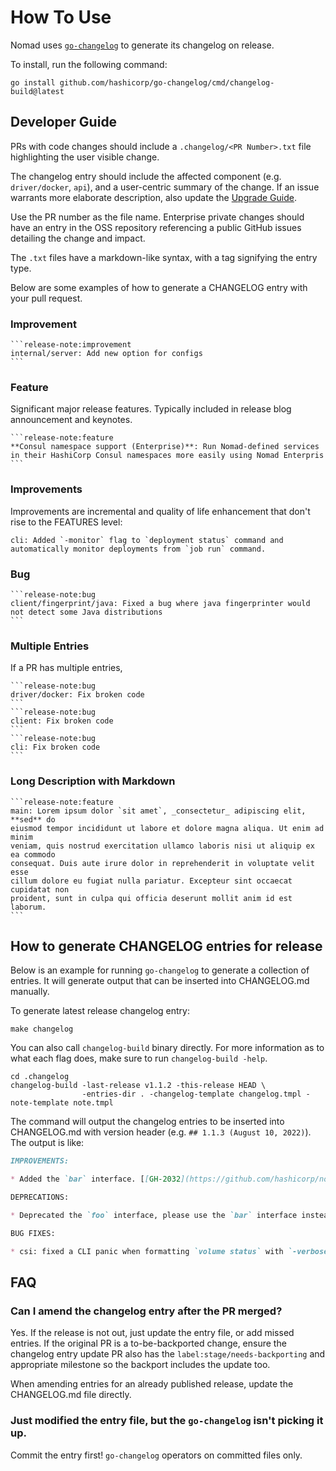# How To Use

Nomad uses [`go-changelog`](https://github.com/hashicorp/go-changelog) to generate its changelog on release.

To install, run the following command:

```
go install github.com/hashicorp/go-changelog/cmd/changelog-build@latest
```

## Developer Guide

PRs with code changes should include a `.changelog/<PR Number>.txt` file highlighting the user visible change.

The changelog entry should include the affected component (e.g. `driver/docker`, `api`), and a user-centric summary of the change. If an issue warrants more elaborate description, also update the [Upgrade Guide](../website/content/docs/upgrade/upgrade-specific.mdx).

Use the PR number as the file name. Enterprise private changes should have an entry in the OSS repository referencing a public GitHub issues detailing the change and impact.

The `.txt` files have a markdown-like syntax, with a tag signifying the entry type.

Below are some examples of how to generate a CHANGELOG entry with your pull request.

### Improvement

~~~
```release-note:improvement
internal/server: Add new option for configs
```
~~~

### Feature

Significant major release features. Typically included in release blog announcement and keynotes.

~~~
```release-note:feature
**Consul namespace support (Enterprise)**: Run Nomad-defined services in their HashiCorp Consul namespaces more easily using Nomad Enterpris
```
~~~

### Improvements

Improvements are incremental and quality of life enhancement that don't rise to the FEATURES level:

```release-note:improvement
cli: Added `-monitor` flag to `deployment status` command and automatically monitor deployments from `job run` command.
```

### Bug

~~~
```release-note:bug
client/fingerprint/java: Fixed a bug where java fingerprinter would not detect some Java distributions
```
~~~

### Multiple Entries

If a PR has multiple entries,

~~~
```release-note:bug
driver/docker: Fix broken code
```
```release-note:bug
client: Fix broken code
```
```release-note:bug
cli: Fix broken code
```
~~~

### Long Description with Markdown

~~~
```release-note:feature
main: Lorem ipsum dolor `sit amet`, _consectetur_ adipiscing elit, **sed** do
eiusmod tempor incididunt ut labore et dolore magna aliqua. Ut enim ad minim
veniam, quis nostrud exercitation ullamco laboris nisi ut aliquip ex ea commodo
consequat. Duis aute irure dolor in reprehenderit in voluptate velit esse
cillum dolore eu fugiat nulla pariatur. Excepteur sint occaecat cupidatat non
proident, sunt in culpa qui officia deserunt mollit anim id est laborum.
```
~~~


## How to generate CHANGELOG entries for release

Below is an example for running `go-changelog` to generate a collection of
entries. It will generate output that can be inserted into CHANGELOG.md manually.

To generate latest release changelog entry:

```
make changelog
```

You can also call `changelog-build` binary directly. For more information as to what each flag does, make sure to run `changelog-build -help`.

```
cd .changelog
changelog-build -last-release v1.1.2 -this-release HEAD \
                -entries-dir . -changelog-template changelog.tmpl -note-template note.tmpl
```

The command will output the changelog entries to be inserted into CHANGELOG.md with version header (e.g. `## 1.1.3 (August 10, 2022)`). The output is like:

```md
IMPROVEMENTS:

* Added the `bar` interface. [[GH-2032](https://github.com/hashicorp/nomad/issues/2032)]

DEPRECATIONS:

* Deprecated the `foo` interface, please use the `bar` interface instead. [[GH-1001](https://github.com/hashicorp/nomad/issues/1001)]

BUG FIXES:

* csi: fixed a CLI panic when formatting `volume status` with `-verbose` flag [[GH-10818](https://github.com/hashicorp/nomad/issues/10818)]
```

## FAQ

### Can I amend the changelog entry after the PR merged?

Yes. If the release is not out, just update the entry file, or add missed entries. If the original PR is a to-be-backported change, ensure the changelog entry update PR also has the `label:stage/needs-backporting` and appropriate milestone so the backport includes the update too.

When amending entries for an already published release, update the CHANGELOG.md file directly.

### Just modified the entry file, but the `go-changelog` isn't picking it up.

Commit the entry first! `go-changelog` operators on committed files only.


